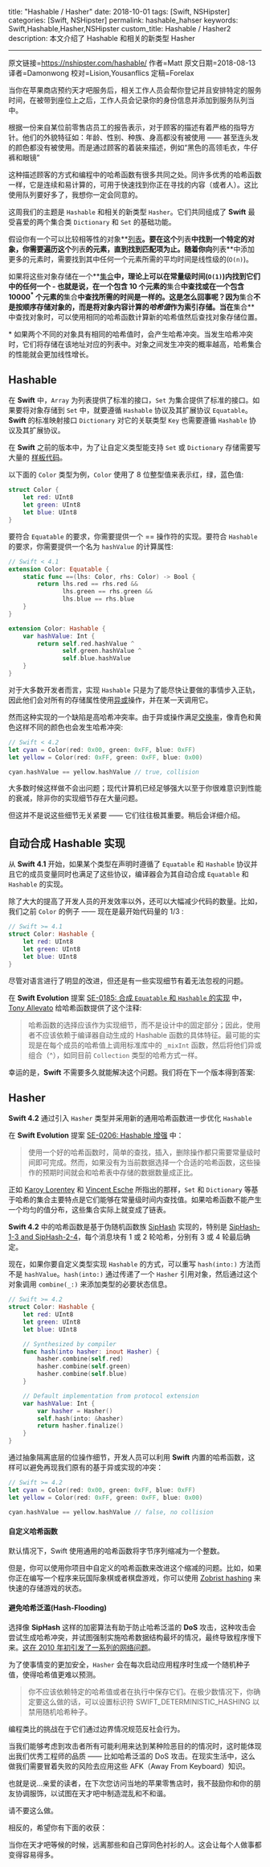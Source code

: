title: "Hashable / Hasher"
date: 2018-10-01
tags: [Swift, NSHipster]
categories: [Swift, NSHipster]
permalink: hashable_hahser
keywords: Swift,Hashable,Hasher,NSHipster
custom_title: Hashable / Hasher2
description: 本文介绍了 Hashable 和相关的新类型 Hasher

---
原文链接=https://nshipster.com/hashable/
作者=Matt
原文日期=2018-08-13
译者=Damonwong
校对=Lision,Yousanflics
定稿=Forelax

<!--此处开始正文-->

当你在苹果商店预约天才吧服务后，相关工作人员会帮你登记并且安排特定的服务时间，在被带到座位上之后，工作人员会记录你的身份信息并添加到服务队列当中。

根据一份来自某位前零售店员工的报告表示，对于顾客的描述有着严格的指导方针。他们的外貌特征如：年龄、性别、种族、身高都没有被使用 —— 甚至连头发的颜色都没有被使用。而是通过顾客的着装来描述，例如“黑色的高领毛衣，牛仔裤和眼镜”

这种描述顾客的方式和编程中的哈希函数有很多共同之处。同许多优秀的哈希函数一样，它是连续和易计算的，可用于快速找到你正在寻找的内容（或者人）。这比使用队列要好多了，我想你一定会同意的。

这周我们的主题是 `Hashable` 和相关的新类型 `Hasher`。它们共同组成了 **Swift** 最受喜爱的两个集合类 `Dictionary` 和 `Set` 的基础功能。

<!--more-->

假设你有一个可以比较相等性的对象**[列表](https://en.wikipedia.org/wiki/List_%28abstract_data_type%29)**。要在这个**列表**中找到一个特定的对象，你需要遍历这个**列表**的元素，直到找到匹配项为止。随着你向**列表**中添加更多的元素时，需要找到其中任何一个元素所需的平均时间是线性级的(`O(n)`)。

如果将这些对象存储在一个**[集合](https://en.wikipedia.org/wiki/Set_%28abstract_data_type%29)**中，理论上可以在常量级时间(`O(1)`)内找到它们中的任何一个 - 也就是说，在一个包含 10 个元素的**集合**中查找或在一个包含 10000<sup>\*</sup> 个元素的**集合**中查找所需的时间是一样的。这是怎么回事呢？因为**集合**不是按顺序存储对象的，而是将对象内容计算的<dfn>哈希值</dfn>作为索引存储。当在**集合**中查找对象时，可以使用相同的哈希函数计算新的哈希值然后查找对象存储位置。

\* 如果两个不同的对象具有相同的哈希值时，会产生哈希冲突。当发生哈希冲突时，它们将存储在该地址对应的列表中。对象之间发生冲突的概率越高，哈希集合的性能就会更加线性增长。

## Hashable

在 **Swift** 中，`Array` 为列表提供了标准的接⼝，`Set` 为集合提供了标准的接⼝。如果要将对象存储到 `Set` 中，就要遵循 `Hashable` 协议及其扩展协议 `Equatable`。**Swift** 的标准映射接口 `Dictionary` 对它的关联类型 `Key` 也需要遵循 `Hashable` 协议及其扩展协议。

在 **Swift** 之前的版本中，为了让自定义类型能支持 `Set` 或 `Dictionary` 存储需要写⼤量的 [样板代码](https://nshipster.com/swift-gyb/)。

以下面的 `Color` 类型为例，`Color` 使⽤了 8 位整型值来表示红，绿，蓝色值:

```Swift
struct Color {
    let red: UInt8
    let green: UInt8
    let blue: UInt8
}
```

要符合 `Equatable` 的要求，你需要提供一个 == 操作符的实现。要符合 `Hashable` 的要求，你需要提供⼀个名为 `hashValue` 的计算属性:

```Swift
// Swift < 4.1
extension Color: Equatable {
    static func ==(lhs: Color, rhs: Color) -> Bool {
        return lhs.red == rhs.red &&
               lhs.green == rhs.green &&
               lhs.blue == rhs.blue
    }
}

extension Color: Hashable {
    var hashValue: Int {
        return self.red.hashValue ^
               self.green.hashValue ^
               self.blue.hashValue
    }
}
```

对于大多数开发者⽽⾔，实现 `Hashable` 只是为了能尽快让要做的事情步入正轨，因此他们会对所有的存储属性使⽤[异或](https://en.wikipedia.org/wiki/Exclusive_or)操作，并在某一天调用它。

然⽽这种实现的一个缺陷是高哈希冲突率。由于异或操作满⾜[交换率](https://en.wikipedia.org/wiki/Commutative_property)，像⻘色和⻩色这样不同的颜色也会发⽣哈希冲突:

```Swift
// Swift < 4.2
let cyan = Color(red: 0x00, green: 0xFF, blue: 0xFF)
let yellow = Color(red: 0xFF, green: 0xFF, blue: 0x00)

cyan.hashValue == yellow.hashValue // true, collision
```

大多数时候这样做不会出问题；现代计算机已经足够强大以至于你很难意识到性能的衰减，除⾮你的实现细节存在⼤量问题。

但这并不是说这些细节⽆关紧要 —— 它们往往极其重要。稍后会详细介绍。

## 自动合成 Hashable 实现

从 **Swift 4.1** 开始，如果某个类型在声明时遵循了 `Equatable` 和 `Hashable` 协议并且它的成员变量同时也满足了这些协议，编译器会为其自动合成 `Equatable` 和 `Hashable` 的实现。

除了大大的提高了开发人员的开发效率以外，还可以大幅减少代码的数量。比如，我们之前 `Color` 的例子 —— 现在是最开始代码量的 1/3 :

```Swift
// Swift >= 4.1
struct Color: Hashable {
    let red: UInt8
    let green: UInt8
    let blue: UInt8
}
```

尽管对语言进行了明显的改进，但还是有一些实现细节有着无法忽视的问题。

在 **Swift Evolution** 提案 [SE-0185: 合成 `Equatable` 和 `Hashable` 的实现](https://github.com/apple/swift-evolution/blob/master/proposals/0185-synthesize-equatable-hashable.md) 中， [Tony Allevato](https://github.com/allevato) 给哈希函数提供了这个注释: 

> 哈希函数的选择应该作为实现细节，而不是设计中的固定部分；因此，使用者不应该依赖于编译器自动生成的 Hashable 函数的具体特征。最可能的实现是在每个成员的哈希值上调用标准库中的 `_mixInt` 函数，然后将他们异或组合（^），如同目前 `Collection` 类型的哈希方式一样。

幸运的是，**Swift** 不需要多久就能解决这个问题。我们将在下一个版本得到答案:

## Hasher

**Swift 4.2** 通过引入 `Hasher` 类型并采用新的通用哈希函数进一步优化 `Hashable`

在 **Swift Evolution** 提案 [SE-0206: Hashable 增强](https://github.com/apple/swift-evolution/blob/master/proposals/0206-hashable-enhancements.md) 中：

> 使用一个好的哈希函数时，简单的查找，插入，删除操作都只需要常量级时间即可完成。然而，如果没有为当前数据选择一个合适的哈希函数，这些操作的预期时间就会和哈希表中存储的数据数量成正比。

正如 [Karoy Lorentey](https://github.com/lorentey) 和 [Vincent Esche](https://github.com/regexident) 所指出的那样，`Set` 和 `Dictionary` 等基于哈希的集合主要特点是它们能够在常量级时间内查找值。如果哈希函数不能产生一个均匀的值分布，这些集合实际上就变成了链表。

**Swift 4.2** 中的哈希函数是基于伪随机函数族 [SipHash](https://en.wikipedia.org/wiki/SipHash) 实现的，特别是 [SipHash-1-3 and SipHash-2-4](https://github.com/apple/swift/blob/master/stdlib/public/core/SipHash.swift)，每个消息块有 1 或 2 轮哈希，分别有 3 或 4 轮最后确定。

现在，如果你要自定义类型实现 `Hashable` 的方式，可以重写 `hash(into:)` 方法而不是 `hashValue`。`hash(into:)` 通过传递了一个 `Hasher` 引用对象，然后通过这个对象调用 `combine(_:)` 来添加类型的必要状态信息。

```Swift
// Swift >= 4.2
struct Color: Hashable {
    let red: UInt8
    let green: UInt8
    let blue: UInt8

    // Synthesized by compiler
    func hash(into hasher: inout Hasher) {
        hasher.combine(self.red)
        hasher.combine(self.green)
        hasher.combine(self.blue)
    }

    // Default implementation from protocol extension
    var hashValue: Int {
        var hasher = Hasher()
        self.hash(into: &hasher)
        return hasher.finalize()
    }
}
```

通过抽象隔离底层的位操作细节，开发人员可以利用 **Swift** 内置的哈希函数，这样可以避免再现我们原有的基于异或实现的冲突：

```Swift
// Swift >= 4.2
let cyan = Color(red: 0x00, green: 0xFF, blue: 0xFF)
let yellow = Color(red: 0xFF, green: 0xFF, blue: 0x00)

cyan.hashValue == yellow.hashValue // false, no collision
```

#### 自定义哈希函数

默认情况下，Swift 使用通用的哈希函数将字节序列缩减为一个整数。

但是，你可以使用你项目中自定义的哈希函数来改进这个缩减的问题。比如，如果你正在编写一个程序来玩国际象棋或者棋盘游戏，你可以使用 [Zobrist hashing](https://en.wikipedia.org/wiki/Zobrist_hashing) 来快速的存储游戏的状态。

#### 避免哈希泛滥(Hash-Flooding)

选择像 **SipHash** 这样的加密算法有助于防止哈希泛滥的 **DoS** 攻击，这种攻击会尝试生成哈希冲突，并试图强制实施哈希数据结构最坏的情况，最终导致程序慢下来。[这在 2010 年初引发了一系列的网络问题](https://arstechnica.com/information-technology/2011/12/huge-portions-of-web-vulnerable-to-hashing-denial-of-service-attack/)。

为了使事情变的更加安全，`Hasher` 会在每次启动应用程序时生成一个随机种子值，使得哈希值更难以预测。

> 你不应该依赖特定的哈希值或者在执行中保存它们。在极少数情况下，你确定要这么做的话，可以设置标识符 SWIFT_DETERMINISTIC_HASHING 以禁用随机哈希种子。

编程类比的挑战在于它们通过边界情况规范反社会行为。

当我们能够考虑到攻击者所有可能利用来达到某种险恶目的的情况时，这时能体现出我们优秀工程师的品质 —— 比如哈希泛滥的 DoS 攻击。在现实生活中，这么做我们需要冒着失败的风险去应用这些 AFK（Away From Keyboard）知识。

也就是说...亲爱的读者，在下次您访问当地的苹果零售店时，我不鼓励你和你的朋友协调服饰，以试图在天才吧中制造混乱和不和谐。

请不要这么做。

相反的，希望你有下面的收获：

当你在天才吧等候的时候，远离那些和自己穿同色衬衫的人。这会让每个人做事都变得容易得多。
